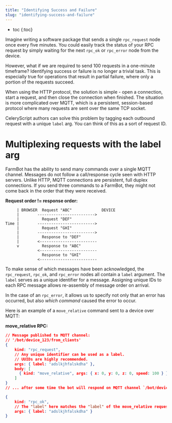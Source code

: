 ```yaml
---
title: "Identifying Success and Failure"
slug: "identifying-success-and-failure"
---
```


* toc
{:toc}

Imagine writing a software package that sends a single `rpc_request` node once every five minutes. You could easily track the status of your RPC request by simply waiting for the next `rpc_ok` or `rpc_error` node from the device.

However, what if we are required to send 100 requests in a one-minute timeframe? Identifying success or failure is no longer a trivial task. This is especially true for operations that result in partial failure, where only a portion of the requests succeed.

When using the HTTP protocol, the solution is simple - open a connection, start a request, and then close the connection when finished. The situation is more complicated over MQTT, which is a persistent, session-based protocol where many requests are sent over the same TCP socket.

CeleryScript authors can solve this problem by tagging each outbound request with a unique `label` arg. You can think of this as a sort of request ID.

# Multiplexing requests with the label arg

FarmBot has the ability to send many commands over a single MQTT channel. Messages do not follow a call/response cycle seen with HTTP servers. Unlike HTTP, MQTT connections are persistent, full duplex connections. If you send three commands to a FarmBot, they might not come back in the order that they were received.


__Request order != response order:__

```text
     | BROWSER  Request "ABC"             DEVICE
     |        ------------------------->
     |          Request "DEF"
Time |        ------------------------->
     |          Request "GHI"
     |        ------------------------->
     |          Response to "DEF"
     |        <-------------------------
     v          Response to "ABC"
              <-------------------------
                Response to "GHI"
              <-------------------------
```

To make sense of which messages have been acknowledged, the `rpc_request`, `rpc_ok`, and `rpc_error` nodes all contain a `label` argument. The `label` serves as a unique identifier for a message. Assigning unique IDs to each RPC message allows re-assembly of message order on arrival.

In the case of an `rpc_error`, it allows us to specify not only that an error has occurred, but also *which command* caused the error to occur.

Here is an example of a `move_relative` command sent to a device over MQTT:


__move_relative RPC:__

```json
// Message published to MQTT channel:
// '/bot/device_123/from_clients'
{
    kind: "rpc_request",
    // Any unique identifier can be used as a label.
    // UUIDs are highly recommended.
    args: { label: "adslkjhfalskdha" },
    body: [
      { kind: "move_relative", args: { x: 0, y: 0, z: 0, speed: 100 } }
    ]
}
// ... after some time the bot will respond on MQTT channel `/bot/device_123/from_device`

{
    kind: "rpc_ok",
    // The "label" here matches the "label" of the move_relative request (shown above).
    args: { label: "adslkjhfalskdha" }
}
```

